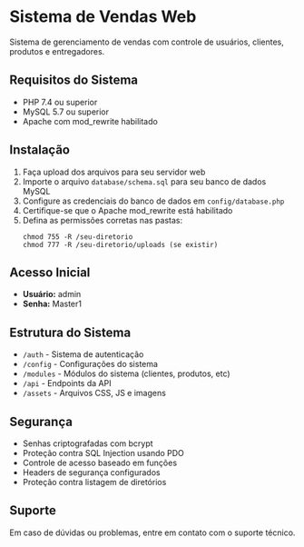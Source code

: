 # Sistema de Vendas Web

Sistema de gerenciamento de vendas com controle de usuários, clientes, produtos e entregadores.

## Requisitos do Sistema

- PHP 7.4 ou superior
- MySQL 5.7 ou superior
- Apache com mod_rewrite habilitado

## Instalação

1. Faça upload dos arquivos para seu servidor web
2. Importe o arquivo `database/schema.sql` para seu banco de dados MySQL
3. Configure as credenciais do banco de dados em `config/database.php`
4. Certifique-se que o Apache mod_rewrite está habilitado
5. Defina as permissões corretas nas pastas:
   ```
   chmod 755 -R /seu-diretorio
   chmod 777 -R /seu-diretorio/uploads (se existir)
   ```

## Acesso Inicial

- **Usuário:** admin
- **Senha:** Master1

## Estrutura do Sistema

- `/auth` - Sistema de autenticação
- `/config` - Configurações do sistema
- `/modules` - Módulos do sistema (clientes, produtos, etc)
- `/api` - Endpoints da API
- `/assets` - Arquivos CSS, JS e imagens

## Segurança

- Senhas criptografadas com bcrypt
- Proteção contra SQL Injection usando PDO
- Controle de acesso baseado em funções
- Headers de segurança configurados
- Proteção contra listagem de diretórios

## Suporte

Em caso de dúvidas ou problemas, entre em contato com o suporte técnico.
